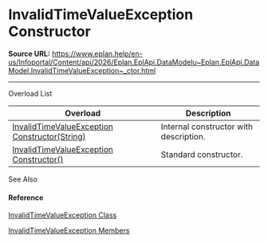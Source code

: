 # InvalidTimeValueException Constructor

**Source URL:** https://www.eplan.help/en-us/Infoportal/Content/api/2026/Eplan.EplApi.DataModelu~Eplan.EplApi.DataModel.InvalidTimeValueException~_ctor.html

---

Overload List

| Overload | Description |
| --- | --- |
| [InvalidTimeValueException Constructor(String)](Eplan.EplApi.DataModelu~Eplan.EplApi.DataModel.InvalidTimeValueException~_ctor(String).html) | Internal constructor with description. |
| [InvalidTimeValueException Constructor()](Eplan.EplApi.DataModelu~Eplan.EplApi.DataModel.InvalidTimeValueException~_ctor().html) | Standard constructor. |



See Also

#### Reference

[InvalidTimeValueException Class](Eplan.EplApi.DataModelu~Eplan.EplApi.DataModel.InvalidTimeValueException.html)
  
[InvalidTimeValueException Members](Eplan.EplApi.DataModelu~Eplan.EplApi.DataModel.InvalidTimeValueException_members.html)